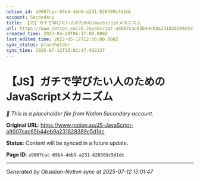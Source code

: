 ```yaml
---
notion_id: a9007cac-65b4-4eb9-a231-828389c5d1dc
account: Secondary
title: 【JS】ガチで学びたい人のためのJavaScriptメカニズム
url: https://www.notion.so/JS-JavaScript-a9007cac65b44eb9a231828389c5d1dc
created_time: 2022-04-29T06:17:00.000Z
last_edited_time: 2022-05-17T12:56:00.000Z
sync_status: placeholder
sync_time: 2025-07-12T15:01:47.492137
---
```


# 【JS】ガチで学びたい人のためのJavaScriptメカニズム

*🔄 This is a placeholder file from Notion Secondary account.*

**Original URL**: https://www.notion.so/JS-JavaScript-a9007cac65b44eb9a231828389c5d1dc

**Status**: Content will be synced in a future update.

**Page ID**: `a9007cac-65b4-4eb9-a231-828389c5d1dc`

---

*Generated by Obsidian-Notion sync at 2025-07-12 15:01:47*
